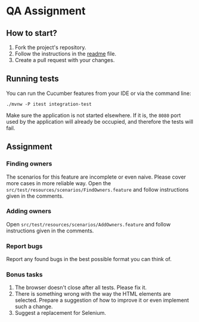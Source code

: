 # QA Assignment

## How to start?
1. Fork the project's repository.
2. Follow the instructions in the [readme](readme.md) file.
3. Create a pull request with your changes.

## Running tests
You can run the Cucumber features from your IDE or via the command line:
```shell
./mvnw -P itest integration-test
```
Make sure the application is not started elsewhere. If it is, the `8080` port used by the application will already be occupied,
and therefore the tests will fail.

## Assignment

### Finding owners
The scenarios for this feature are incomplete or even naive. Please cover more cases in more reliable way.
Open the `src/test/resources/scenarios/FindOwners.feature` and follow instructions given in the comments.

### Adding owners
Open `src/test/resources/scenarios/AddOwners.feature` and follow instructions given in the comments.

### Report bugs
Report any found bugs in the best possible format you can think of.

### Bonus tasks
1. The browser doesn't close after all tests. Please fix it.
2. There is something wrong with the way the HTML elements are selected.
   Prepare a suggestion of how to improve it or even implement such a change.
3. Suggest a replacement for Selenium.
